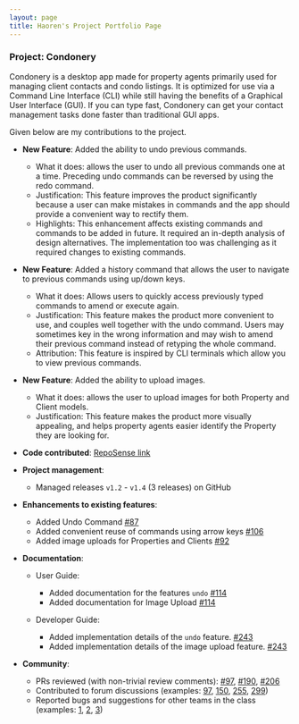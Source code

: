 ```yaml
---
layout: page
title: Haoren's Project Portfolio Page
---
```


### Project: Condonery

Condonery is a desktop app made for property agents primarily used for managing client contacts and condo listings.
It is optimized for use via a Command Line Interface (CLI) while still having the benefits of a Graphical User Interface (GUI).
If you can type fast, Condonery can get your contact management tasks done faster than traditional GUI apps.

Given below are my contributions to the project.

* **New Feature**: Added the ability to undo previous commands.
  * What it does: allows the user to undo all previous commands one at a time. Preceding undo commands can be reversed by using the redo command.
  * Justification: This feature improves the product significantly because a user can make mistakes in commands and the app should provide a convenient way to rectify them.
  * Highlights: This enhancement affects existing commands and commands to be added in future. It required an in-depth analysis of design alternatives. The implementation too was challenging as it required changes to existing commands.

* **New Feature**: Added a history command that allows the user to navigate to previous commands using up/down keys.
  * What it does: Allows users to quickly access previously typed commands to amend or execute again.
  * Justification: This feature makes the product more convenient to use, and couples well together with the undo command. Users may sometimes key in the wrong information and may wish to amend their previous command instead of retyping the whole command.
  * Attribution: This feature is inspired by CLI terminals which allow you to view previous commands.

* **New Feature**: Added the ability to upload images.
  * What it does: allows the user to upload images for both Property and Client models.
  * Justification: This feature makes the product more visually appealing, and helps property agents easier identify the Property they are looking for.

* **Code contributed**: [RepoSense link](https://nus-cs2103-ay2223s1.github.io/tp-dashboard/?search=misterpuffin&breakdown=true&sort=groupTitle&sortWithin=title&since=2022-09-16&timeframe=commit&mergegroup=&groupSelect=groupByRepos&checkedFileTypes=docs~functional-code~test-code~other)

* **Project management**:
  * Managed releases `v1.2` - `v1.4` (3 releases) on GitHub

* **Enhancements to existing features**:
  * Added Undo Command [\#87](https://github.com/AY2223S1-CS2103-W14-1/tp/pull/87)
  * Added convenient reuse of commands using arrow keys [\#106](https://github.com/AY2223S1-CS2103-W14-1/tp/pull/106)
  * Added image uploads for Properties and Clients [\#92](https://github.com/AY2223S1-CS2103-W14-1/tp/pull/92)

* **Documentation**:
  * User Guide:
    * Added documentation for the features `undo` [\#114](https://github.com/AY2223S1-CS2103-W14-1/tp/pull/114)
    * Added documentation for Image Upload [\#114](https://github.com/AY2223S1-CS2103-W14-1/tp/pull/114)

  * Developer Guide:
    * Added implementation details of the `undo` feature. [\#243](https://github.com/AY2223S1-CS2103-W14-1/tp/pull/243)
    * Added implementation details of the image upload feature. [\#243](https://github.com/AY2223S1-CS2103-W14-1/tp/pull/243)

* **Community**:
  * PRs reviewed (with non-trivial review comments): [\#97](https://github.com/AY2223S1-CS2103-W14-1/tp/pull/97), [\#190](https://github.com/AY2223S1-CS2103-W14-1/tp/pull/190), [\#206](https://github.com/AY2223S1-CS2103-W14-1/tp/pull/206)
  * Contributed to forum discussions (examples:  [97](https://github.com/nus-cs2103-AY2223S1/forum/issues/97#issuecomment-1229889608), [150](https://github.com/nus-cs2103-AY2223S1/forum/issues/150), [255](https://github.com/nus-cs2103-AY2223S1/forum/issues/255), [299](https://github.com/nus-cs2103-AY2223S1/forum/issues/299#issuecomment-1255823878))
  * Reported bugs and suggestions for other teams in the class (examples: [1](https://github.com/AY2223S1-CS2103T-T11-1/tp/issues/117), [2](https://github.com/AY2223S1-CS2103T-T11-1/tp/issues/96), [3](https://github.com/AY2223S1-CS2103T-T11-1/tp/issues/82))

